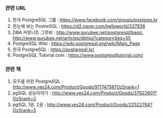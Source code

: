 ### 관련 URL

1. 한국 PostgreSQL 그룹 : https://www.facebook.com/groups/postgres.kr
2. 한눈에 보는 PostreSQL : https://d2.naver.com/helloworld/227936
3. DBA 커뮤니트 그루비 : http://www.gurubee.net/postgresql/basic, http://www.gurubee.net/articles/dbtips?categorySeq=55
4. PostgreSQL Wiki : https://wiki.postgresql.org/wiki/Main_Page
5. 한국 PostgreSQL : https://postgresql.kr/
6. PostgreSQL Tutorial.com : https://www.postgresqltutorial.com/



### 관련 책

1. 모두를 위한 PostgreSQL : http://www.yes24.com/Product/Goods/97174758?OzSrank=1
2.  pgSQL 성능이야기 : http://www.yes24.com/Product/Goods/37922601?OzSrank=2
3. pgSQL 1권, 2권 : http://www.yes24.com/Product/Goods/22522764?OzSrank=5